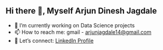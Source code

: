 ## Hi there 👋, Myself Arjun Dinesh Jagdale

- 🔭 I’m currently working on Data Science projects
- 📫 How to reach me: gmail - arjunjagdale14@gmail.com
- 📇 Let’s connect: [LinkedIn Profile](https://www.linkedin.com/in/arjun-jagdale/)


